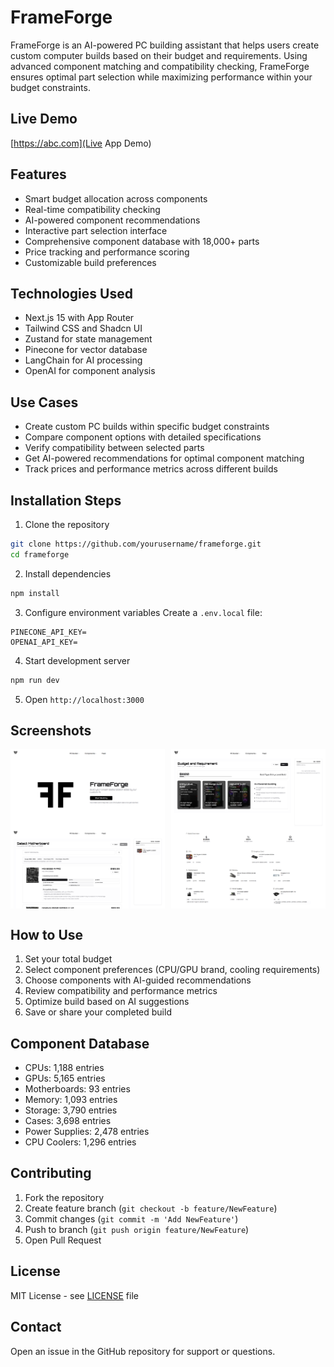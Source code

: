 # FrameForge
FrameForge is an AI-powered PC building assistant that helps users create custom computer builds based on their budget and requirements. Using advanced component matching and compatibility checking, FrameForge ensures optimal part selection while maximizing performance within your budget constraints.

## Live Demo
[https://abc.com](Live App Demo)

## Features
- Smart budget allocation across components
- Real-time compatibility checking
- AI-powered component recommendations
- Interactive part selection interface
- Comprehensive component database with 18,000+ parts
- Price tracking and performance scoring
- Customizable build preferences

## Technologies Used
- Next.js 15 with App Router
- Tailwind CSS and Shadcn UI
- Zustand for state management
- Pinecone for vector database
- LangChain for AI processing
- OpenAI for component analysis

## Use Cases
- Create custom PC builds within specific budget constraints
- Compare component options with detailed specifications
- Verify compatibility between selected parts
- Get AI-powered recommendations for optimal component matching
- Track prices and performance metrics across different builds

## Installation Steps
1. Clone the repository
```bash
git clone https://github.com/yourusername/frameforge.git
cd frameforge
```

2. Install dependencies
```bash
npm install
```

3. Configure environment variables
Create a `.env.local` file:
```env
PINECONE_API_KEY=
OPENAI_API_KEY=
```

4. Start development server
```bash
npm run dev
```

5. Open `http://localhost:3000`

## Screenshots
<div style="display: flex; justify-content: space-between;">
  <img src="https://github.com/0xmetaschool/FrameForge/blob/main/public/1.png" alt="FrameForge Landing Page" style="width: 49%;" />
  <img src="https://github.com/0xmetaschool/FrameForge/blob/main/public/2.png" alt="PC Builder Interface" style="width: 49%;" />
</div>
<div style="display: flex; justify-content: space-between;">
  <img src="https://github.com/0xmetaschool/FrameForge/blob/main/public/3.png" alt="Component Selection" style="width: 49%;" />
  <img src="https://github.com/0xmetaschool/FrameForge/blob/main/public/4.png" alt="Build Summary" style="width: 49%;" />
</div>

## How to Use
1. Set your total budget
2. Select component preferences (CPU/GPU brand, cooling requirements)
3. Choose components with AI-guided recommendations
4. Review compatibility and performance metrics
5. Optimize build based on AI suggestions
6. Save or share your completed build

## Component Database
- CPUs: 1,188 entries
- GPUs: 5,165 entries
- Motherboards: 93 entries
- Memory: 1,093 entries
- Storage: 3,790 entries
- Cases: 3,698 entries
- Power Supplies: 2,478 entries
- CPU Coolers: 1,296 entries

## Contributing
1. Fork the repository
2. Create feature branch (`git checkout -b feature/NewFeature`)
3. Commit changes (`git commit -m 'Add NewFeature'`)
4. Push to branch (`git push origin feature/NewFeature`)
5. Open Pull Request

## License
MIT License - see [LICENSE](LICENSE) file

## Contact
Open an issue in the GitHub repository for support or questions.
